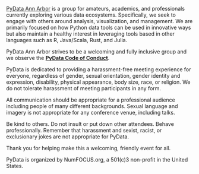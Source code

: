 [PyData Ann Arbor](https://www.meetup.com/PyData-Ann-Arbor/) is a group for amateurs, academics, and professionals currently exploring various data ecosystems. Specifically, we seek to engage with others around analysis, visualization, and management. We are primarily focused on how Python data tools can be used in innovative ways but also maintain a healthy interest in leveraging tools based in other languages such as R, Java/Scala, Rust, and Julia. 



PyData Ann Arbor strives to be a welcoming and fully inclusive group and we observe the <b>[PyData Code of Conduct](http://pydata.org/code-of-conduct.html)</b>. 

PyData is dedicated to providing a harassment-free meeting experience for everyone, regardless of gender, sexual orientation, gender identity and expression, disability, physical appearance, body size, race, or religion. We do not tolerate harassment of meeting participants in any form.

All communication should be appropriate for a professional audience including people of many different backgrounds. Sexual language and imagery is not appropriate for any conference venue, including talks.

Be kind to others. Do not insult or put down other attendees. Behave professionally. Remember that harassment and sexist, racist, or exclusionary jokes are not appropriate for PyData.

Thank you for helping make this a welcoming, friendly event for all. 



PyData is organized by NumFOCUS.org, a 501(c)3 non-profit in the United States.

